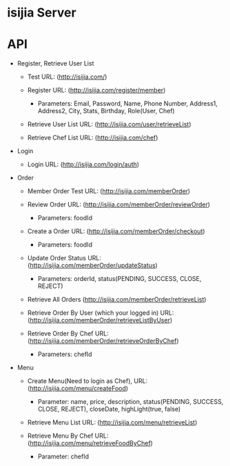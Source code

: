 isijia Server
============

<h1>API</h1>

* Register, Retrieve User List
    - Test URL: (http://isijia.com/)
    
    - Register URL: (http://isijia.com/register/member)
        * Parameters: Email, Password, Name, Phone Number, Address1, Address2, City, Stats, Birthday, Role(User, Chef)
    
    - Retrieve User List URL: (http://isijia.com/user/retrieveList)
    
    - Retrieve Chef List URL: (http://isijia.com/chef)


* Login
    - Login URL: (http://isijia.com/login/auth)


* Order
    - Member Order Test URL: (http://isijia.com/memberOrder)
    
    - Review Order URL: (http://isijia.com/memberOrder/reviewOrder)
        * Parameters: foodId
        
    - Create a Order URL: (http://isijia.com/memberOrder/checkout)
        * Parameters: foodId
        
    - Update Order Status URL: (http://isijia.com/memberOrder/updateStatus)
        * Parameters: orderId, status(PENDING, SUCCESS, CLOSE, REJECT)
        
    - Retrieve All Orders (http://isijia.com/memberOrder/retrieveList)
    
    - Retrieve Order By User (which your logged in) URL: (http://isijia.com/memberOrder/retrieveListByUser)
    
    - Retrieve Order By Chef URL: (http://isijia.com/memberOrder/retrieveOrderByChef)
        * Parameters: chefId
        
        
        
* Menu
    - Create Menu(Need to login as Chef), URL: (http://isijia.com/menu/createFood)
        * Parameter: name, price, description, status(PENDING, SUCCESS, CLOSE, REJECT), closeDate, highLight(true, false)
        
    - Retrieve Menu List URL: (http://isijia.com/menu/retrieveList)
    
    - Retrieve Menu By Chef URL: (http://isijia.com/menu/retrieveFoodByChef)
        * Parameter: chefId
        
    